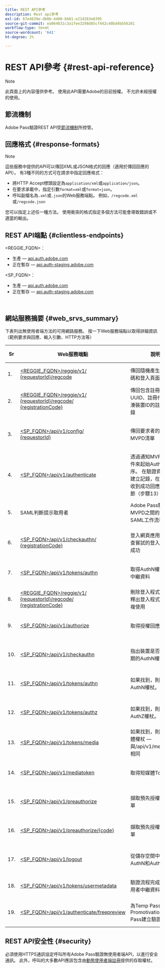 ```yaml
---
title: REST API參考
description: Rest api參考
exl-id: 67e4639e-db0b-4400-bb81-e214263e8395
source-git-commit: ea064031c3a1fee3298d85cf442c40bd4bb56281
workflow-type: tm+mt
source-wordcount: '641'
ht-degree: 2%

---
```


# REST API參考 {#rest-api-reference}

>[!NOTE]
>
>此頁面上的內容僅供參考。 使用此API需要Adobe的目前授權。 不允許未經授權的使用。

## 節流機制

Adobe Pass驗證REST API受[節流機制](/help/authentication/throttling-mechanism.md)所控管。

## 回應格式 {#response-formats}


>[!NOTE]
>
> 這些服務中提供的API可以傳回XML或JSON格式的回應（適用於傳回回應的API）。 有3種不同的方式可在請求中指定回應格式：
>
>* 將HTTP Accept標頭設定為`application/xml`或`application/json`。
>* 在要求承載中，指定引數`format=xml`或`format=json`。
>* 呼叫副檔名為`.xml`或`.json`的Web服務端點。 例如，`/regcode.xml`或`/regcode.json`
>
>您可以指定上述任一種方法。 使用衝突的格式指定多個方法可能會導致錯誤或不適當的輸出。

## REST API端點 {#clientless-endpoints}

&lt;REGGIE_FQDN>：

* 生產 — [api.auth.adobe.com](http://api.auth.adobe.com/)
* 正在暫存 — [api.auth-staging.adobe.com](http://api.auth-staging.adobe.com/)

&lt;SP_FQDN>：

* 生產 — [api.auth.adobe.com](http://api.auth.adobe.com/)
* 正在暫存 — [api.auth-staging.adobe.com](http://api.auth-staging.adobe.com/)

</br>


## 網站服務摘要 {#web_srvs_summary}

下表列出無使用者端方法的可用網路服務。 按一下Web服務端點以取得詳細資訊（範例要求與回應、輸入引數、HTTP方法等）


| Sr | Web服務端點 | 說明 | <!--[Diag.  </br>Ref](http://tve.helpdocsonline.com/api-reference-v2-test#illustration)-->. | 託管位置 | 呼叫者 |
| --- | --- | --- | --- | --- | --- |
| 1. | [&lt;REGGIE_FQDN>/reggie/v1/ </br> {requestorId}/regcode](/help/authentication/registration-code-request.md) | 傳回隨機產生的註冊代碼和登入頁面URI | 2 | Adobe</br>登入代碼服務 | 智慧型裝置 |
| 2. | [&lt;REGGIE_FQDN>/reggie/v1/ </br> {requestorId}/regcode/ </br> {registrationCode}](/help/authentication/return-registration-record.md) | 傳回包含註冊代碼UUID、註冊代碼和雜湊裝置ID的註冊代碼記錄 | 8 | Adobe</br>登入代碼服務 | Adobe Pass 驗證 |
| 3. | [&lt;SP_FQDN>/api/v1/config/ </br> {requestorId}](/help/authentication/provide-mvpd-list.md) | 傳回要求者的已設定MVPD清單 | 5 | Adobe</br>Adobe Pass </br>驗證</br>服務 | 登入</br>網頁</br>應用程式 |
| 4. | [&lt;SP_FQDN>/api/v1/authenticate](/help/authentication/initiate-authentication.md) | 透過通知MVPD選取事件來起始AuthN處理序。 在驗證資料庫上建立記錄，在從MVPD收到成功回應時進行調節（步驟13） | 7 | Adobe</br>Adobe Pass </br>驗證</br>服務 | 登入</br>網頁</br>應用程式 |
| 5. | SAML判斷提示取用者 | Adobe Pass驗證和MVPD之間的現有SAML工作流程 | 13 | Adobe Pass </br>驗證</br>服務 | Adobe Pass 驗證 |
| 6. | [&lt;SP_FQDN>/api/v1/checkauthn/ </br> {registrationCode}](/help/authentication/check-authentication-flow-by-second-screen-web-app.md) | 登入網頁應用程式可檢查嘗試的登入流程是否成功 |     | Adobe Pass </br>驗證   </br>服務 | 登入   </br>網頁   </br>應用程式 |
| 7. | [&lt;SP_FQDN>/api/v1/tokens/authn](/help/authentication/retrieve-authentication-token.md) | 取得AuthN權杖相關的中繼資料 | 15 | Adobe Pass </br>驗證</br>服務 | 智慧型裝置 |
| 8. | [&lt;REGGIE_FQDN>/reggie/v1/ </br> {requestorId}/regcode/ </br> {registrationCode}](/help/authentication/delete-registration-record.md) | 刪除登入程式碼記錄並釋出登入程式碼以供重複使用 | 16 | Adobe</br>登入代碼服務 | Adobe Pass 驗證 |
| 9. | [&lt;SP_FQDN>/api/v1/authorize](/help/authentication/initiate-authorization.md) | 取得授權回應。 | 17 | Adobe Pass </br>驗證</br>服務 | 智慧型裝置 |
| 10. | [&lt;SP_FQDN>/api/v1/checkauthn](/help/authentication/check-authentication-token.md) | 指出裝置是否具有未過期的AuthN權杖。 |     | Adobe Pass </br>驗證</br>服務 | 智慧型裝置 |
| 11. | [&lt;SP_FQDN>/api/v1/tokens/authn](/help/authentication/retrieve-authentication-token.md) | 如果找到，則傳回AuthN權杖。 |     | Adobe Pass </br>驗證</br>服務 | 智慧型裝置 |
| 12. | [&lt;SP_FQDN>/api/v1/tokens/authz](/help/authentication/retrieve-authorization-token.md) | 如果找到，則傳回AuthZ權杖。 |     | Adobe Pass </br>驗證</br>服務 | 智慧型裝置 |
| 13. | [&lt;SP_FQDN>/api/v1/tokens/media](/help/authentication/obtain-short-media-token.md) | 如果找到，則傳回短媒體權杖 — 與/api/v1/mediatoken相同 |     | Adobe Pass </br>驗證</br>服務 | 智慧型裝置 |
| 14. | [&lt;SP_FQDN>/api/v1/mediatoken](/help/authentication/obtain-short-media-token.md) | 取得短媒體Token |     | Adobe Pass </br>驗證</br>服務 | 智慧型裝置 |
| 15. | [&lt;SP_FQDN>/api/v1/preauthorize](/help/authentication/retrieve-list-of-preauthorized-resources.md) | 擷取預先授權的資源清單 |     | Adobe Pass </br>驗證</br>服務 | 智慧型裝置 |
| 16. | [&lt;SP_FQDN>/api/v1/preauthorize/{code}](/help/authentication/retrieve-list-of-preauthorized-resources-by-second-screen-web-app.md) | 擷取預先授權資源的清單 |     | Adobe Pass </br>驗證</br>服務 | 登入網頁應用程式 |
| 17. | [&lt;SP_FQDN>/api/v1/logout](/help/authentication/initiate-logout.md) | 從儲存空間中移除AuthN和AuthZ權杖 |     | Adobe Pass </br>驗證   </br>服務 | 智慧型裝置 |
| 18. | [&lt;SP_FQDN>/api/v1/tokens/usermetadata](/help/authentication/user-metadata.md) | 驗證流程完成後取得使用者中繼資料 | 不適用 | 不適用 | 智慧型裝置 |
| 19. | [&lt;SP_FQDN>/api/v1/authenticate/freepreview](/help/authentication/free-preview-for-temp-pass-and-promotional-temp-pass.md) | 為Temp Pass或Promotivation Temp Pass建立驗證Token | 不適用 | Adobe Pass </br>驗證</br>服務 | 智慧型裝置 |


## REST API安全性 {#security}

必須使用HTTPS通訊協定呼叫所有Adobe Pass驗證無使用者端API，以進行安全通訊。 此外，呼叫的大多數API應該包含由[動態使用者端註冊](/help/authentication/dynamic-client-registration.md)提供的存取權杖。
